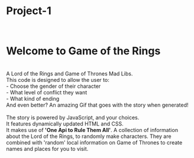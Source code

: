 # Project-1
<br>
<h1>Welcome to Game of the Rings</h1>
<br>
A Lord of the Rings and Game of Thrones Mad Libs. <br>
This code is designed to allow the user to: 
<br> - Choose the gender of their character
<br> - What level of conflict they want
<br> - What kind of ending
<br>And even better? 
An amazing Gif that goes with the story when generated!
<br>
<br>
The story is powered by JavaScript, and your choices. 
<br>It features dynamically updated HTML and CSS. 
<br>It makes use of <strong>'One Api to Rule Them All'</strong>. A collection of information about the Lord of the Rings, to randomly make characters. They are combined with 'random' local information on Game of Thrones to create names and places for you to visit.
